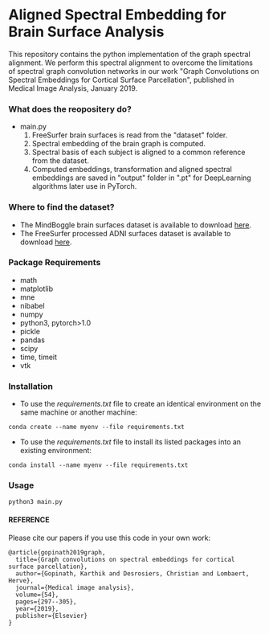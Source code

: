 # Aligned Spectral Embedding for Brain Surface Analysis
This repository contains the python implementation of the graph spectral alignment. We perform this spectral alignment to overcome the limitations of spectral graph convolution networks in our work "Graph Convolutions on Spectral Embeddings for Cortical Surface Parcellation", published in Medical Image Analysis, January 2019. 

### What does the reopositery do?

- main.py
  1. FreeSurfer brain surfaces is read from the "dataset" folder.
  2. Spectral embedding of the brain graph is computed.
  3. Spectral basis of each subject is aligned to a common reference from the dataset.
  4. Computed embeddings, transformation and aligned spectral embeddings are saved in "output" folder in  ".pt" for DeepLearning algorithms later use in PyTorch.

### Where to find the dataset?

- The MindBoggle brain surfaces dataset is available to download [here](https://osf.io/nhtur/).
- The FreeSurfer processed ADNI surfaces dataset is available to download [here](http://adni.loni.ucla.edu).

### Package Requirements
- math
- matplotlib 
- mne
- nibabel
- numpy
- python3, pytorch>1.0 
- pickle
- pandas 
- scipy
- time, timeit
- vtk

### Installation
- To use the *requirements.txt* file to create an identical environment on the same machine or another machine:
```
conda create --name myenv --file requirements.txt
```
- To use the *requirements.txt* file to install its listed packages into an existing environment:
```
conda install --name myenv --file requirements.txt
```


### Usage
```
python3 main.py
```

#### REFERENCE 

Please cite our papers if you use this code in your own work:

```
@article{gopinath2019graph,
  title={Graph convolutions on spectral embeddings for cortical surface parcellation},
  author={Gopinath, Karthik and Desrosiers, Christian and Lombaert, Herve},
  journal={Medical image analysis},
  volume={54},
  pages={297--305},
  year={2019},
  publisher={Elsevier}
}
```
